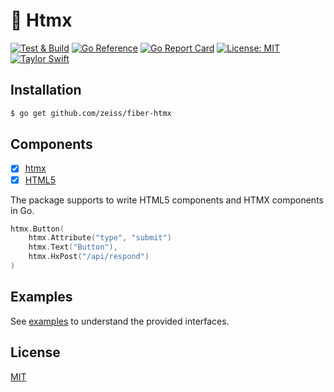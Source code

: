 # 🔨 Htmx

[![Test & Build](https://github.com/zeiss/fiber-htmx/actions/workflows/main.yml/badge.svg)](https://github.com/zeiss/fiber-htmx/actions/workflows/main.yml)
[![Go Reference](https://pkg.go.dev/badge/github.com/zeiss/fiber-htmx.svg)](https://pkg.go.dev/github.com/zeiss/fiber-htmx)
[![Go Report Card](https://goreportcard.com/badge/github.com/zeiss/fiber-htmx)](https://goreportcard.com/report/github.com/zeiss/fiber-htmx)
[![License: MIT](https://img.shields.io/badge/License-MIT-yellow.svg)](https://opensource.org/licenses/MIT)
[![Taylor Swift](https://img.shields.io/badge/secured%20by-taylor%20swift-brightgreen.svg)](https://twitter.com/SwiftOnSecurity)



## Installation

```bash
$ go get github.com/zeiss/fiber-htmx
```

## Components

- [x] [htmx](https://htmx.org/)
- [x] [HTML5](https://www.w3.org/TR/2011/WD-html5-20110405/)

The package supports to write HTML5 components and HTMX components in Go.

```go
htmx.Button(
    htmx.Attribute("type", "submit")
    htmx.Text("Button"),
    htmx.HxPost("/api/respond")
)
```

## Examples

See [examples](https://github.com/zeiss/fiber-htmx/tree/master/examples) to understand the provided interfaces.

## License

[MIT](/LICENSE)